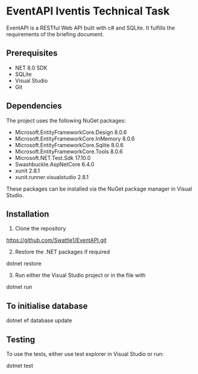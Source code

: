 # EventAPI Iventis Technical Task

EventAPI is a RESTful Web API built with c# and SQLite. It fulfills the requirements of the briefing document.

## Prerequisites

- NET 8.0 SDK
- SQLite
- Visual Studio
- Git

## Dependencies

The project uses the following NuGet packages:

- Microsoft.EntityFrameworkCore.Design 8.0.6
- Microsoft.EntityFrameworkCore.InMemory 8.0.6
- Microsoft.EntityFrameworkCore.Sqlite 8.0.6
- Microsoft.EntityFrameworkCore.Tools 8.0.6
- Microsoft.NET.Test.Sdk 17.10.0
- Swashbuckle.AspNetCore 6.4.0
- xunit 2.8.1
- xunit.runner.visualstudio 2.8.1

These packages can be installed via the NuGet package manager in Visual Studio.

## Installation

1. Clone the repository

https://github.com/Swattle1/EventAPI.git

2. Restore the .NET packages if required

dotnet restore

3. Run either the Visual Studio project or in the file with 

dotnet run

## To initialise database 

dotnet ef database update

## Testing

To use the tests, either use test explorer in Visual Studio or run:

dotnet test
